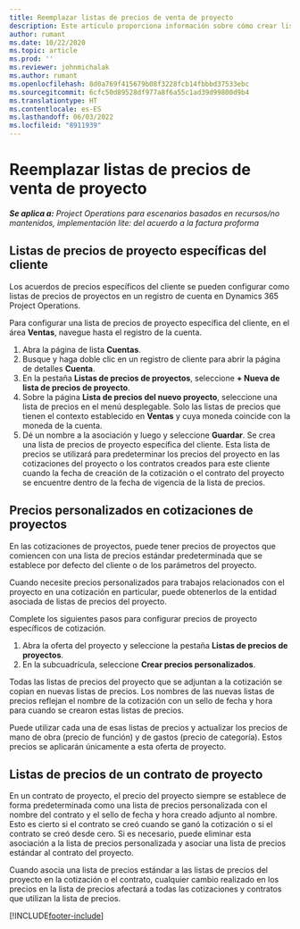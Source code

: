 ```yaml
---
title: Reemplazar listas de precios de venta de proyecto
description: Este artículo proporciona información sobre cómo crear listas de precios de venta personalizadas.
author: rumant
ms.date: 10/22/2020
ms.topic: article
ms.prod: ''
ms.reviewer: johnmichalak
ms.author: rumant
ms.openlocfilehash: 8d0a769f415679b08f3228fcb14fbbbd37533ebc
ms.sourcegitcommit: 6cfc50d89528df977a8f6a55c1ad39d99800d9b4
ms.translationtype: HT
ms.contentlocale: es-ES
ms.lasthandoff: 06/03/2022
ms.locfileid: "8911939"
---
```

# <a name="override-project-sales-price-lists"></a>Reemplazar listas de precios de venta de proyecto

_**Se aplica a:** Project Operations para escenarios basados en recursos/no mantenidos, implementación lite: del acuerdo a la factura proforma_

## <a name="customer-specific-project-price-lists"></a>Listas de precios de proyecto específicas del cliente

Los acuerdos de precios específicos del cliente se pueden configurar como listas de precios de proyectos en un registro de cuenta en Dynamics 365 Project Operations.

Para configurar una lista de precios de proyecto específica del cliente, en el área **Ventas**, navegue hasta el registro de la cuenta.

1. Abra la página de lista **Cuentas**.
2. Busque y haga doble clic en un registro de cliente para abrir la página de detalles **Cuenta**.
3. En la pestaña **Listas de precios de proyectos**, seleccione **+ Nueva de lista de precios de proyecto**.
4. Sobre la página **Lista de precios del nuevo proyecto**, seleccione una lista de precios en el menú desplegable. Solo las listas de precios que tienen el contexto establecido en **Ventas** y cuya moneda coincide con la moneda de la cuenta.
5. Dé un nombre a la asociación y luego y seleccione **Guardar**. Se crea una lista de precios de proyecto específica del cliente. Esta lista de precios se utilizará para predeterminar los precios del proyecto en las cotizaciones del proyecto o los contratos creados para este cliente cuando la fecha de creación de la cotización o el contrato del proyecto se encuentre dentro de la fecha de vigencia de la lista de precios.

## <a name="custom-pricing-on-project-quotes"></a>Precios personalizados en cotizaciones de proyectos

En las cotizaciones de proyectos, puede tener precios de proyectos que comiencen con una lista de precios estándar predeterminada que se establece por defecto del cliente o de los parámetros del proyecto.

Cuando necesite precios personalizados para trabajos relacionados con el proyecto en una cotización en particular, puede obtenerlos de la entidad asociada de listas de precios del proyecto.

Complete los siguientes pasos para configurar precios de proyecto específicos de cotización.

1. Abra la oferta del proyecto y seleccione la pestaña **Listas de precios de proyectos**.
2. En la subcuadrícula, seleccione **Crear precios personalizados**.

Todas las listas de precios del proyecto que se adjuntan a la cotización se copian en nuevas listas de precios. Los nombres de las nuevas listas de precios reflejan el nombre de la cotización con un sello de fecha y hora para cuando se crearon estas listas de precios.

Puede utilizar cada una de esas listas de precios y actualizar los precios de mano de obra (precio de función) y de gastos (precio de categoría). Estos precios se aplicarán únicamente a esta oferta de proyecto.

## <a name="price-lists-on-a-project-contract"></a>Listas de precios de un contrato de proyecto

En un contrato de proyecto, el precio del proyecto siempre se establece de forma predeterminada como una lista de precios personalizada con el nombre del contrato y el sello de fecha y hora creado adjunto al nombre. Esto es cierto si el contrato se creó cuando se ganó la cotización o si el contrato se creó desde cero. Si es necesario, puede eliminar esta asociación a la lista de precios personalizada y asociar una lista de precios estándar al contrato del proyecto.

Cuando asocia una lista de precios estándar a las listas de precios del proyecto en la cotización o el contrato, cualquier cambio realizado en los precios en la lista de precios afectará a todas las cotizaciones y contratos que utilizan la lista de precios.


[!INCLUDE[footer-include](../includes/footer-banner.md)]